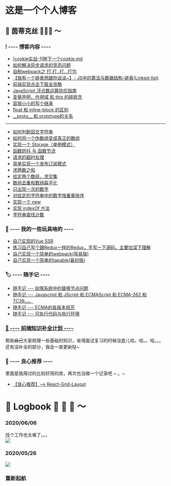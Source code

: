 # 这是一个个人博客

## 📖 茵蒂克丝 🔎🔎🔎 ～<br>

### 🕯 ---- 博客内容 ----

- <a href="https://github.com/YuArtian/blog/blob/master/%5Bcookie%E5%AE%9E%E6%88%98-1%5D%E7%A7%8D%E4%B8%8B%E4%B8%80%E4%B8%AAcookie.md">[cookie实战-1]种下一个cookie.md</a>
- <a href="https://github.com/YuArtian/blog/blob/master/%E5%A6%82%E4%BD%95%E8%A7%A3%E5%86%B3%E5%BC%82%E6%AD%A5%E8%AF%B7%E6%B1%82%E7%9A%84%E7%AB%9E%E6%80%81%E9%97%AE%E9%A2%98.md">如何解决异步请求的竞态问题</a>
- <a href="https://github.com/YuArtian/blog/blob/master/%E8%87%AA%E5%88%B6webpack%E4%B9%8B%E6%89%93.%E6%89%93..%E6%89%93...%E6%89%93%E5%8C%85.md">自制webpack之 打.打..打...打包</a>
- <a href="https://github.com/YuArtian/blog/blob/master/JS%E4%B8%AD%E7%9A%84%E7%AE%97%E6%B3%95%E4%B8%8E%E6%95%B0%E6%8D%AE%E7%BB%93%E6%9E%84%E2%80%94%E2%80%94%E9%93%BE%E8%A1%A8(Linked-list).md">【我有一个链表想跟你谈谈~】- JS中的算法与数据结构-链表(Linked-list)</a>
- <a href="https://github.com/YuArtian/blog/issues/18">前端实现点击下载全攻略</a>
- <a href="https://github.com/YuArtian/blog/issues/15">JavaScript 浮点数运算防坑指南</a>
- <a href="https://github.com/YuArtian/blog/issues/4">变量声明，作用域 和 this 的碎碎念</a>
- <a href="https://github.com/YuArtian/blog/issues/3">容我小小的写个继承</a>
- <a href="https://github.com/YuArtian/blog/issues/2">float 和 inline-block 的区别</a>
- <a href="https://github.com/YuArtian/blog/issues/1">\_\_proto\_\_ 和 prototype的关系</a>

<hr/>

- <a href="https://github.com/YuArtian/blog/issues/5">如何判断回文字符串</a>
- <a href="https://github.com/YuArtian/blog/issues/6">如何将一个伪数组变成真正的数组</a>
- <a href="https://github.com/YuArtian/blog/issues/7">实现一个 Storage（单例模式）</a>
- <a href="https://github.com/YuArtian/blog/issues/8">函数防抖 与 函数节流</a>
- <a href="https://github.com/YuArtian/blog/issues/9">请求的超时处理</a>
- <a href="https://github.com/YuArtian/blog/issues/10">简单实现一个发布订阅模式</a>
- <a href="https://github.com/YuArtian/blog/issues/11">求两数之和</a>
- <a href="https://github.com/YuArtian/blog/issues/13">给定两个数组，求交集</a>
- <a href="https://github.com/YuArtian/blog/issues/14">数组去重和数组扁平化</a>
- <a href="https://github.com/YuArtian/blog/issues/16">只出现一次的数字</a>
- <a href="https://github.com/YuArtian/blog/blob/master/%E5%AF%B9%E7%BB%99%E5%AE%9A%E7%9A%84%E5%AD%97%E7%AC%A6%E4%B8%B2%E4%B8%AD%E7%9A%84%E6%95%B0%E5%AD%97%E6%8C%89%E9%87%8D%E9%87%8F%E6%8E%92%E5%BA%8F.md">对给定的字符串中的数字按重量排序</a>
- <a href="https://github.com/YuArtian/blog/blob/master/实现一个%20new%20操作符.md">实现一个 new</a>
- <a href="https://github.com/YuArtian/blog/issues/21">实现 indexOf 方法</a>
- <a href="https://github.com/YuArtian/blog/blob/master/%E5%AD%97%E7%AC%A6%E4%B8%B2%E6%9F%A5%E6%89%BE%E8%AE%A1%E6%95%B0.md">字符串查找计数</a>

### 🎁 ---- 我的一些玩具啥的 ----
- <a href="https://github.com/YuArtian/y-ssr">自己实现的Vue SSR</a>
- <a href="https://github.com/YuArtian/y-redux">练习自己写个跟Redux一样的Redux，手写一下源码，主要加深下理解</a>
- <a href="https://github.com/YuArtian/y-webpack">自己实现一个简单的webpack(简易版)</a>
- <a href="https://github.com/YuArtian/y-tapable">自己实现一个简单的tapable(最初版)</a>

### 🏷 ---- 随手记 ----
- <a href="https://github.com/YuArtian/blog/issues/19">随手记 --- 权限系统中的替换节点问题</a>
- <a href="https://github.com/YuArtian/blog/blob/master/Javascript%20%E5%92%8C%20JScript%20%E5%92%8C%20ECMAScript%20%E5%92%8C%20ECMA-262%20%E5%92%8C%20TC39%E3%80%82%E3%80%82%E3%80%82.md">随手记 --- Javascript 和 JScript 和 ECMAScript 和 ECMA-262 和 TC39。。。
</a><br>
- <a href="https://github.com/YuArtian/blog/blob/master/ECMA%E7%9A%84%E5%90%84%E7%89%88%E6%9C%AC%E8%A7%84%E8%8C%83.md">随手记 --- ECMA的各版本规范</a>
- <a href="https://github.com/YuArtian/blog/blob/master/%E5%8F%AF%E6%89%A7%E8%A1%8C%E4%BB%A3%E7%A0%81%E4%B8%8E%E6%89%A7%E8%A1%8C%E7%8E%AF%E5%A2%83.md">随手记 --- 可执行代码与执行环境</a>

### <a href="https://yuartian.github.io/">🔮 ---- 前端知识补全计划 ----</a>
帮助<del>自己</del>大家梳理一些基础的知识，省得面试复习的时候没底儿哈。哈。。哈。。。
还有没补全的部分，我会一直更新哒~<br>

### 🔔 ---- 良心推荐 ----
里面是我用过的比较好用的库，再次也当做一个记录吧 ~ 。~
- <a href="https://github.com/YuArtian/blog/issues/12">【良心推荐】--> React-Grid-Layout</a>

# 🚢 Logbook 🌊 🌊 🌊 ～
### 2020/06/06
找个工作也太难了。。。<br>
<img src="https://github.com/YuArtian/blog/blob/master/img/%E6%8F%92%E5%9B%BE/%E7%8C%AB%E5%92%AA%E6%B5%81%E6%B3%AA.jpeg?raw=true"/>
### 2020/05/26
<img src="https://github.com/YuArtian/blog/blob/master/img/%E6%8F%92%E5%9B%BE/dota2Ti.gif?raw=true"/><br>
### 重新起航
